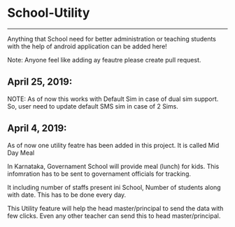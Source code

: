 # School-Utility
----------------
Anything that School need for better administration or teaching students with the help of android application can be added here!

Note: Anyone feel like adding ay feautre please create pull request.

April 25, 2019:
--------------
NOTE: As of now this works with Default Sim in case of dual sim support. So, user need to update default SMS sim in case of 2 Sims.

April 4, 2019:
-------------
As of now one utility featre has been added in this project. It is called Mid Day Meal

In Karnataka, Governament School will provide meal (lunch) for kids. This infomration has to be sent to governament officials for tracking.

It including number of staffs present ini School, Number of students along with date. This has to be done every day.

This Utility feature will help the head master/principal to send the data with few clicks. Even any other teacher can send this to head master/principal.